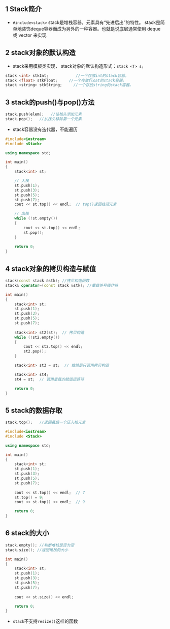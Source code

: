 
## 1 Stack简介
- ```#include<stack>```
stack是堆栈容器，元素具有“先进后出”的特性。
stack是简单地装饰deque容器而成为另外的一种容器。也就是说底层通常使用 deque 或 vector 来实现

## 2 stack对象的默认构造
- stack采用模板类实现， stack对象的默认构造形式：```stack <T> s;```
```C++
stack <int> stkInt;            //一个存放int的stack容器。
stack <float> stkFloat;     //一个存放float的stack容器。
stack <string> stkString;     //一个存放string的stack容器。
```

## 3 stack的push()与pop()方法
```C++
stack.push(elem);   //往栈头添加元素
stack.pop();   //从栈头移除第一个元素
```
- stack容器没有迭代器，不能遍历
```C++
#include<iostream>
#include <Stack>

using namespace std;

int main()
{
	stack<int> st;

	// 入栈
	st.push(1);
	st.push(3);
	st.push(5);
	st.push(7);
	cout << st.top() << endl;  // top()返回栈顶元素

	// 出栈
	while (!st.empty())
	{
		cout << st.top() << endl;
		st.pop();
	}
	
	return 0;
}
```

## 4 stack对象的拷贝构造与赋值
```C++
stack(const stack &stk); //拷贝构造函数
stack& operator=(const stack &stk); //重载等号操作符
```
```C++
int main()
{
	stack<int> st;
	st.push(1);
	st.push(3);
	st.push(5);
	st.push(7);
	
	stack<int> st2(st);  // 拷贝构造
	while (!st2.empty())
	{
		cout << st2.top() << endl;
		st2.pop();
	}

	stack<int> st3 = st;  // 依然是只调用拷贝构造

	stack<int> st4;
	st4 = st;  // 调用重载的赋值运算符

	return 0;
}
```

## 5 stack的数据存取
```C++
stack.top();   //返回最后一个压入栈元素
```
```C++
#include<iostream>
#include <Stack>

using namespace std;

int main()
{
	stack<int> st;
	st.push(1);
	st.push(3);
	st.push(5);
	st.push(7);
	
	cout << st.top() << endl;  // 7
	st.top() = 9;
	cout << st.top() << endl;  // 9

	return 0;
}
```

## 6 stack的大小
```C++
stack.empty(); //判断堆栈是否为空
stack.size(); //返回堆栈的大小
```
```C++
int main()
{
	stack<int> st;
	st.push(1);
	st.push(3);
	st.push(5);
	st.push(7);
	
	cout << st.size() << endl;

	return 0;
}
```
- ```stack```不支持```resize()```这样的函数
